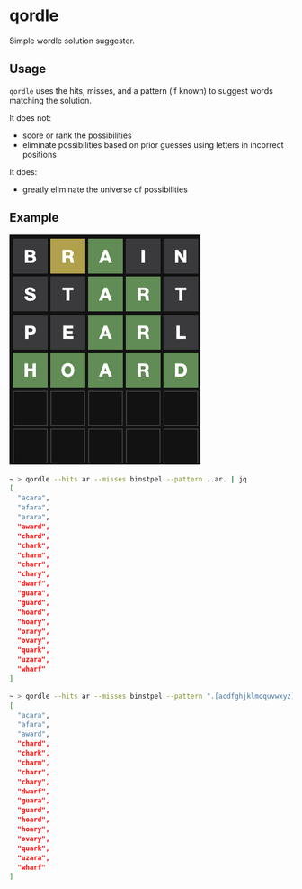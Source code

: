 # qordle
Simple wordle solution suggester.

## Usage

`qordle` uses the hits, misses, and a pattern (if known) to suggest words matching the solution.

It does not:

* score or rank the possibilities
* eliminate possibilities based on prior guesses using letters in incorrect positions

It does:

* greatly eliminate the universe of possibilities

## Example

![Screenshot](screenshot.png)

```sh
~ > qordle --hits ar --misses binstpel --pattern ..ar. | jq
[
  "acara",
  "afara",
  "arara",
  "award",
  "chard",
  "chark",
  "charm",
  "charr",
  "chary",
  "dwarf",
  "guara",
  "guard",
  "hoard",
  "hoary",
  "orary",
  "ovary",
  "quark",
  "uzara",
  "wharf"
]
```

```sh
~ > qordle --hits ar --misses binstpel --pattern ".[acdfghjklmoquvwxyz]ar." | jq
[
  "acara",
  "afara",
  "award",
  "chard",
  "chark",
  "charm",
  "charr",
  "chary",
  "dwarf",
  "guara",
  "guard",
  "hoard",
  "hoary",
  "ovary",
  "quark",
  "uzara",
  "wharf"
]
```
